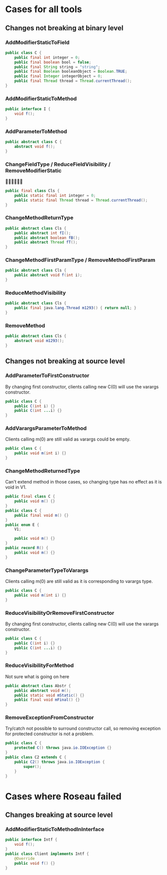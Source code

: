 # Cases for all tools

## Changes not breaking at binary level

### AddModifierStaticToField
```java
public class C {
	public final int integer = 0;
	public final boolean bool = false;
	public final String string = "string";
	public final Boolean booleanObject = Boolean.TRUE;
	public final Integer integerObject = 0;
	public final Thread thread = Thread.currentThread();
}
```

### AddModifierStaticToMethod
```java
public interface I {
	void f();
}
```

### AddParameterToMethod
```java
public abstract class C {
	abstract void f();
}
```

### ChangeFieldType / ReduceFieldVisibility / RemoveModifierStatic
🤯🤯🤯🤯🤯🤯
```java
public final class Cls {
	public static final int integer = 0;
	public static final Thread thread = Thread.currentThread();
}
```

### ChangeMethodReturnType
```java
public abstract class Cls {
	public abstract int fI();
	public abstract boolean fB();
	public abstract Thread fT();
}
```

### ChangeMethodFirstParamType / RemoveMethodFirstParam
```java
public abstract class Cls {
	public abstract void f(int i);
}
```

### ReduceMethodVisibility
```java
public abstract class Cls {
	public final java.lang.Thread m1293() { return null; }
}
```

### RemoveMethod
```java
public abstract class Cls {
	abstract void m1293();
}
```

## Changes not breaking at source level

### AddParameterToFirstConstructor

By changing first constructor, clients calling new C(0) will use the varargs constructor.
```java
public class C {
    public C(int i) {}
    public C(int ...i) {}
}
```

### AddVarargsParameterToMethod

Clients calling m(0) are still valid as varargs could be empty.
```java
public class C {
    public void m(int i) {}
}
```

### ChangeMethodReturnedType

Can't extend method in those cases, so changing type has no effect as it is void in V1.
```java
public final class C {
    public void m() {}
}
public class C {
    public final void m() {}
}
public enum E {
	V1;

    public void m() {}
}
public record R() {
    public void m() {}
}
```

### ChangeParameterTypeToVarargs

Clients calling m(0) are still valid as it is corresponding to varargs type.
```java
public class C {
    public void m(int i) {}
}
```

### ReduceVisibilityOrRemoveFirstConstructor

By changing first constructor, clients calling new C(0) will use the varargs constructor.
```java
public class C {
    public C(int i) {}
    public C(int ...i) {}
}
```

### ReduceVisibilityForMethod

Not sure what is going on here
```java
public abstract class Abstr {
	public abstract void m();
	public static void mStatic() {}
	public final void mFinal() {}
}
```

### RemoveExceptionFromConstructor

Try/catch not possible to surround constructor call, so removing exception for protected constructor is not a problem.
```java
public class C {
    protected C() throws java.io.IOException {}
}
public class C2 extends C {
    public C2() throws java.io.IOException {
        super();
    }
}
```

# Cases where Roseau failed

## Changes breaking at source level

### AddModifierStaticToMethodInInterface
```java
public interface Intf {
	void f();
}
public class Client implements Intf {
	@Override
    public void f() {}
}
```
